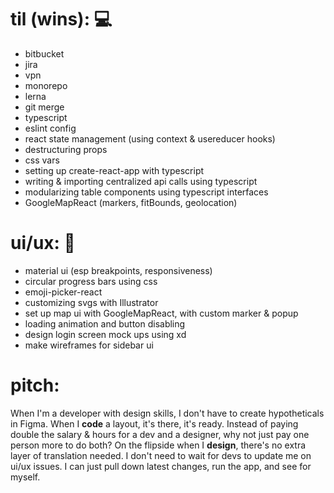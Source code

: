 # til (wins): 💻
- bitbucket
- jira
- vpn
- monorepo
- lerna
- git merge
- typescript
- eslint config
- react state management (using context & usereducer hooks)
- destructuring props
- css vars
- setting up create-react-app with typescript
- writing & importing centralized api calls using typescript 
- modularizing table components using typescript interfaces
- GoogleMapReact (markers, fitBounds, geolocation)

# ui/ux: 🎨
- material ui (esp breakpoints, responsiveness)
- circular progress bars using css
- emoji-picker-react
- customizing svgs with Illustrator
- set up map ui with GoogleMapReact, with custom marker & popup
- loading animation and button disabling
- design login screen mock ups using xd
- make wireframes for sidebar ui

# pitch: 
When I'm a developer with design skills, I don't have to create hypotheticals in Figma. When I **code** a layout, it's there, it's ready. Instead of paying double the salary & hours for a dev and a designer, why not just pay one person more to do both? On the flipside when I **design**, there's no extra layer of translation needed. I don't need to wait for devs to update me on ui/ux issues. I can just pull down latest changes, run the app, and see for myself. 